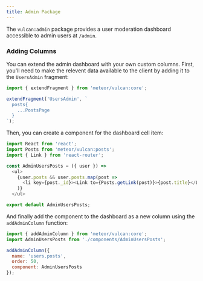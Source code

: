 ```yaml
---
title: Admin Package
---
```


The `vulcan:admin` package provides a user moderation dashboard accessible to admin users at `/admin`.

### Adding Columns

You can extend the admin dashboard with your own custom columns. First, you'll need to make the relevent data available to the client by adding it to the `UsersAdmin` fragment:

```js
import { extendFragment } from 'meteor/vulcan:core';

extendFragment('UsersAdmin', `
  posts{
    ...PostsPage
  }
`);
```

Then, you can create a component for the dashboard cell item:

```js
import React from 'react';
import Posts from 'meteor/vulcan:posts';
import { Link } from 'react-router';

const AdminUsersPosts = ({ user }) => 
  <ul>
    {user.posts && user.posts.map(post => 
      <li key={post._id}><Link to={Posts.getLink(post)}>{post.title}</Link></li>
    )}
  </ul>

export default AdminUsersPosts;
```

And finally add the component to the dashboard as a new column using the `addAdminColumn` function:

```js
import { addAdminColumn } from 'meteor/vulcan:core';
import AdminUsersPosts from './components/AdminUsersPosts';

addAdminColumn({
  name: 'users.posts',
  order: 50,
  component: AdminUsersPosts
});
```